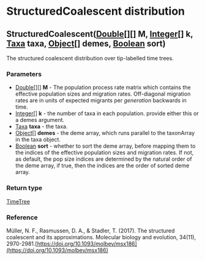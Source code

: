 StructuredCoalescent distribution
=================================
StructuredCoalescent([Double[][]](../types/Double[][].md) **M**, [Integer[]](../types/Integer[].md) **k**, [Taxa](../types/Taxa.md) **taxa**, [Object[]](../types/Object[].md) **demes**, [Boolean](../types/Boolean.md) **sort**)
----------------------------------------------------------------------------------------------------------------------------------------------------------------------------------------------------------------------------------

The structured coalescent distribution over tip-labelled time trees.

### Parameters

- [Double[][]](../types/Double[][].md) **M** - The population process rate matrix which contains the effective population sizes and migration rates. Off-diagonal migration rates are in units of expected migrants per *generation* backwards in time.
- [Integer[]](../types/Integer[].md) **k** - the number of taxa in each population. provide either this or a demes argument.
- [Taxa](../types/Taxa.md) **taxa** - the taxa.
- [Object[]](../types/Object[].md) **demes** - the deme array, which runs parallel to the taxonArray in the taxa object.
- [Boolean](../types/Boolean.md) **sort** - whether to sort the deme array, before mapping them to the indices of the effective population sizes and migration rates. If not, as default, the pop size indices are determined by the natural order of the deme array, if true, then the indices are the order of sorted deme array.

### Return type

[TimeTree](../types/TimeTree.md)

### Reference

Müller, N. F., Rasmussen, D. A., & Stadler, T. (2017). The structured coalescent and its approximations. Molecular biology and evolution, 34(11), 2970-2981.[https://doi.org/10.1093/molbev/msx186](https://doi.org/10.1093/molbev/msx186)

